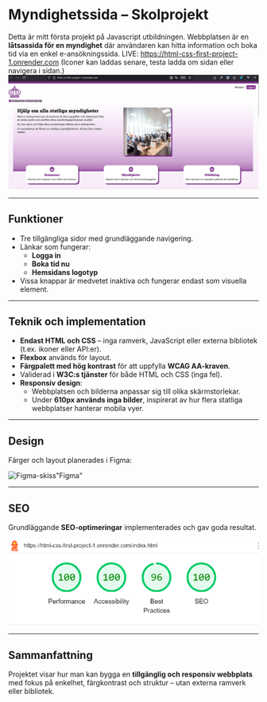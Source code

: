 # Myndighetssida – Skolprojekt

Detta är mitt första projekt på Javascript utbildningen. Webbplatsen är en **låtsassida för en myndighet** där användaren kan hitta information och boka tid via en enkel e-ansökningssida.
LIVE: https://html-css-first-project-1.onrender.com
(Iconer kan laddas senare, testa ladda om sidan eller navigera i sidan.)
![Screenhoot](Screenshoot.png)

---

## Funktioner

- Tre tillgängliga sidor med grundläggande navigering.
- Länkar som fungerar:
  - **Logga in**
  - **Boka tid nu**
  - **Hemsidans logotyp**
- Vissa knappar är medvetet inaktiva och fungerar endast som visuella element.

---

## Teknik och implementation

- **Endast HTML och CSS** – inga ramverk, JavaScript eller externa bibliotek (t.ex. ikoner eller API:er).
- **Flexbox** används för layout.
- **Färgpalett med hög kontrast** för att uppfylla **WCAG AA-kraven**.
- Validerad i **W3C:s tjänster** för både HTML och CSS (inga fel).
- **Responsiv design**:
  - Webbplatsen och bilderna anpassar sig till olika skärmstorlekar.
  - Under **610px används inga bilder**, inspirerat av hur flera statliga webbplatser hanterar mobila vyer.

---

## Design

Färger och layout planerades i Figma:

![Figma-skiss](https://www.figma.com/design/nFgMbtnXOdurbHGIbSlD7d/stat?node-id=1-204&p=f&t=tg3vrh4hNypV2zRj-0)"Figma"

---

## SEO

Grundläggande **SEO-optimeringar** implementerades och gav goda resultat.

![Lighthouse](Lighthouse.png)

---

## Sammanfattning

Projektet visar hur man kan bygga en **tillgänglig och responsiv webbplats** med fokus på enkelhet, färgkontrast och struktur – utan externa ramverk eller bibliotek.
